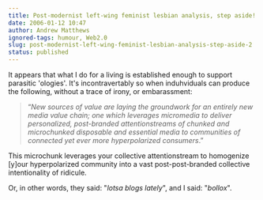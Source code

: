 ```yaml
---
title: Post-modernist left-wing feminist lesbian analysis, step aside!
date: 2006-01-12 10:47
author: Andrew Matthews
ignored-tags: humour, Web2.0
slug: post-modernist-left-wing-feminist-lesbian-analysis-step-aside-2
status: published
---
```


It appears that what I do for a living is established enough to support parasitic 'ologies'. It's incontravertably so when induhviduals can produce the following, without a trace of irony, or embarassment:

> “*New sources of value are laying the groundwork for an entirely new media value chain; one which leverages micromedia to deliver personalized, post-branded attentionstreams of chunked and microchunked disposable and essential media to communities of connected yet ever more hyperpolarized consumers*.”

This microchunk leverages your collective attentionstream to homogenize \[y\]our hyperpolarized community into a vast post-post-branded collective intentionality of ridicule.

Or, in other words, they said: "*lotsa blogs lately*", and I said: "*bollox*".
